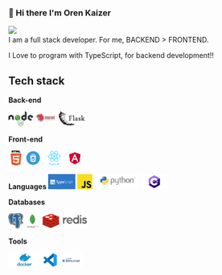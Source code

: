 ### 👋 Hi there I'm Oren Kaizer

<a href="https://www.linkedin.com/in/oren-fullstack/"><img src="https://img.shields.io/badge/LinkedIn-0077B5?style=for-the-badge&logo=linkedin&logoColor=white" /></a>  
I am a full stack developer. For me, BACKEND > FRONTEND.

I Love to program with TypeScript, for backend development!!

## Tech stack

**Back-end**

<code><img height="30" src="https://raw.githubusercontent.com/orenKingK/orenKingK/master/images/nodejs.png"></code>
<code><img height="30" src="https://raw.githubusercontent.com/orenKingK/orenKingK/master/images/nestjs.png"></code>
<code><img height="30" src="https://raw.githubusercontent.com/orenKingK/orenKingK/master/images/flask.png"></code>

**Front-end**

<code><img height="30" src="https://raw.githubusercontent.com/orenKingK/orenKingK/master/images/html.png"></code>
<code><img height="30" src="https://raw.githubusercontent.com/orenKingK/orenKingK/master/images/css.png"></code>
<code><img height="30" src="https://raw.githubusercontent.com/orenKingK/orenKingK/master/images/reactjs.png"></code>
<code><img height="30" src="https://raw.githubusercontent.com/orenKingK/orenKingK/master/images/angular.png"></code>

**Languages**
<code><img height="30" src="https://raw.githubusercontent.com/orenKingK/orenKingK/master/images/typescript.png"></code>
<code><img height="30" src="https://raw.githubusercontent.com/orenKingK/orenKingK/master/images/javascript.png"></code>
<code><img height="30" src="https://raw.githubusercontent.com/orenKingK/orenKingK/master/images/python.png"></code>
<code><img height="30" src="https://raw.githubusercontent.com/orenKingK/orenKingK/master/images/csharp.png"></code>

**Databases**

<code><img height="30" src="https://raw.githubusercontent.com/orenKingK/orenKingK/master/images/postgresql.png"></code>
<code><img height="30" src="https://raw.githubusercontent.com/orenKingK/orenKingK/master/images/mongodb.png"></code>
<code><img height="30" src="https://raw.githubusercontent.com/orenKingK/orenKingK/master/images/redis.png"></code>

**Tools**

<code><img height="30" src="https://raw.githubusercontent.com/orenKingK/orenKingK/master/images/docker.png"></code>
<code><img height="30" src="https://raw.githubusercontent.com/orenKingK/orenKingK/master/images/vscode.png"></code>
<code><img height="30" src="https://raw.githubusercontent.com/orenKingK/orenKingK/master/images/bitbucket.png"></code>
